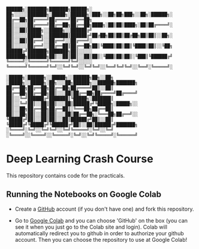 

    ██████╗░███████╗███████╗██████╗░  ██╗░░░░░███████╗░█████╗░██████╗░███╗░░██╗██╗███╗░░██╗░██████╗░
    ██╔══██╗██╔════╝██╔════╝██╔══██╗  ██║░░░░░██╔════╝██╔══██╗██╔══██╗████╗░██║██║████╗░██║██╔════╝░
    ██║░░██║█████╗░░█████╗░░██████╔╝  ██║░░░░░█████╗░░███████║██████╔╝██╔██╗██║██║██╔██╗██║██║░░██╗░
    ██║░░██║██╔══╝░░██╔══╝░░██╔═══╝░  ██║░░░░░██╔══╝░░██╔══██║██╔══██╗██║╚████║██║██║╚████║██║░░╚██╗
    ██████╔╝███████╗███████╗██║░░░░░  ███████╗███████╗██║░░██║██║░░██║██║░╚███║██║██║░╚███║╚██████╔╝
    ╚═════╝░╚══════╝╚══════╝╚═╝░░░░░  ╚══════╝╚══════╝╚═╝░░╚═╝╚═╝░░╚═╝╚═╝░░╚══╝╚═╝╚═╝░░╚══╝░╚═════╝░
    
    ░█████╗░██████╗░░█████╗░░██████╗██╗░░██╗  ░█████╗░░█████╗░██╗░░░██╗██████╗░░██████╗███████╗
    ██╔══██╗██╔══██╗██╔══██╗██╔════╝██║░░██║  ██╔══██╗██╔══██╗██║░░░██║██╔══██╗██╔════╝██╔════╝
    ██║░░╚═╝██████╔╝███████║╚█████╗░███████║  ██║░░╚═╝██║░░██║██║░░░██║██████╔╝╚█████╗░█████╗░░
    ██║░░██╗██╔══██╗██╔══██║░╚═══██╗██╔══██║  ██║░░██╗██║░░██║██║░░░██║██╔══██╗░╚═══██╗██╔══╝░░
    ╚█████╔╝██║░░██║██║░░██║██████╔╝██║░░██║  ╚█████╔╝╚█████╔╝╚██████╔╝██║░░██║██████╔╝███████╗
    ░╚════╝░╚═╝░░╚═╝╚═╝░░╚═╝╚═════╝░╚═╝░░╚═╝  ░╚════╝░░╚════╝░░╚═════╝░╚═╝░░╚═╝╚═════╝░╚══════╝


# Deep Learning Crash Course

This repository contains code for the practicals.

## Running the Notebooks on Google Colab

- Create a [GitHub](https://github.com/join) account (if you don't have one) and fork this repository.

- Go to [Google Colab](https://colab.research.google.com/) and you can choose 'GitHub' on the box (you can see it when you just go to the Colab site and login). Colab will automatically redirect you to github in order to authorize your github account. Then you can choose the repository to use at Google Colab!
